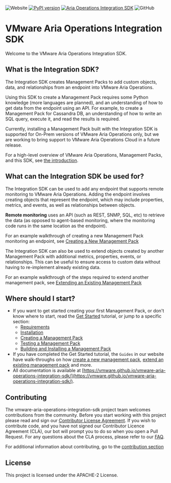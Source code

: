 ![Website](https://img.shields.io/website?down_color=red&down_message=offline&up_color=green&up_message=online&url=https%3A%2F%2Fvmware.github.io%2Fvmware-aria-operations-integration-sdk%2F)
[![PyPI version](https://badge.fury.io/py/vmware_aria_operations_integration_sdk.svg)](https://badge.fury.io/py/vmware_aria_operations_integration_sdk)
[![Aria Operations Integration SDK](https://github.com/vmware/vmware-aria-operations-integration-sdk/actions/workflows/aria-operations-integration-sdk.yaml/badge.svg)](https://github.com/vmware/vmware-aria-operations-integration-sdk/actions/workflows/aria-operations-integration-sdk.yaml)
![GitHub](https://img.shields.io/github/license/vmware/vmware-aria-operations-integration-sdk?style=plastic)

VMware Aria Operations Integration SDK
=====================

Welcome to the VMware Aria Operations Integration SDK.

## What is the Integration SDK?

The Integration SDK creates Management Packs to add custom objects, data, and
relationships from an endpoint into VMware Aria Operations.

Using this SDK to create a Management Pack requires some Python
knowledge (more languages are planned), and an understanding of how to get
data from the endpoint using an API. For example, to create a Management Pack for
Cassandra DB, an understanding of how to write an SQL query, execute it, and read the
results is required.

Currently, installing a Management Pack built with the Integration SDK is supported for
On-Prem versions of VMware Aria Operations only, but we are working to bring support to
VMware Aria Operations Cloud in a future release.

For a high-level overview of VMware Aria Operations, Management Packs, and this SDK,
see [the introduction](https://vmware.github.io/vmware-aria-operations-integration-sdk/introduction/).

## What can the Integration SDK be used for?
The Integration SDK can be used to add any endpoint that supports remote monitoring to
VMware Aria Operations. Adding the endpoint involves creating objects that
represent the endpoint, which may include properties, metrics, and events, as well as
relationships between objects.

**Remote monitoring** uses an API (such as REST, SNMP, SQL, etc) to retrieve the data (as
opposed to agent-based monitoring, where the monitoring code runs in the same location
as the endpoint).

For an example walkthrough of creating a new Management Pack monitoring an endpoint, see
[Creating a New Management Pack](https://vmware.github.io/vmware-aria-operations-integration-sdk/guides/creating_a_new_management_pack/)

The Integration SDK can also be used to extend objects created by another Management
Pack with additional metrics, properties, events, or relationships. This can be useful
to ensure access to custom data without having to re-implement already existing data.

For an example walkthrough of the steps required to extend another management pack, see
[Extending an Existing Management Pack](https://vmware.github.io/vmware-aria-operations-integration-sdk/guides/extending_an_existing_management_pack/)

## Where should I start?
* If you want to get started creating your first Management Pack, or don't know where to start, read the [Get Started](https://vmware.github.io/vmware-aria-operations-integration-sdk/get_started/) tutorial, or jump to a specific section:
    * [Requirements](https://vmware.github.io/vmware-aria-operations-integration-sdk/get_started/#requirements)
    * [Installation](https://vmware.github.io/vmware-aria-operations-integration-sdk/get_started/#installation)
    * [Creating a Management Pack](https://vmware.github.io/vmware-aria-operations-integration-sdk/get_started/#creating-a-management-pack)
    * [Testing a Management Pack](https://vmware.github.io/vmware-aria-operations-integration-sdk/get_started/#testing-a-management-pack)
    * [Building and Installing a Management Pack](#https://vmware.github.io/vmware-aria-operations-integration-sdk/get_started/building-and-installing-a-management-pack)
* If you have completed the Get Started tutorial, the `Guides` in our website have walk-throughs on how [create a new management pack](https://vmware.github.io/vmware-aria-operations-integration-sdk/guides/creating_a_new_management_pack/), [extend an existing management pack](https://vmware.github.io/vmware-aria-operations-integration-sdk/guides/extending_an_existing_management_pack/) and more.
* All documentation is available at [https://vmware.github.io/vmware-aria-operations-integration-sdk/](https://vmware.github.io/vmware-aria-operations-integration-sdk/).
## Contributing

The vmware-aria-operations-integration-sdk project team welcomes contributions from the community. Before you start
working with this project please read and sign our [Contributor License Agreement](https://cla.vmware.com/cla/1/preview).
If you wish to contribute code, and you have not signed our Contributor Licence Agreement (CLA), our bot will prompt you
to do so when you open a Pull Request. For any questions about the CLA process, please refer to our
[FAQ](https://cla.vmware.com/faq).

For additional information about contributing, go to the [contribution section](contribution/README.md)

## License

This project is licensed under the APACHE-2 License.
